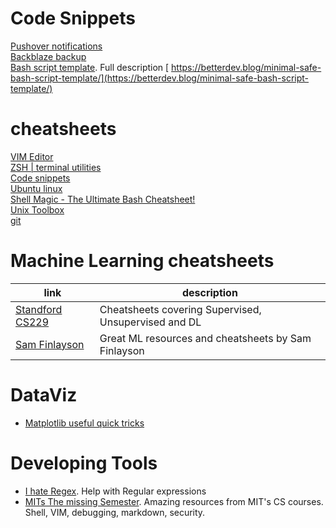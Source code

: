 # Code Snippets
[Pushover notifications](code/pushover.py)  
[Backblaze backup](code/b2_backup.py)  
[Bash script template](code/script-template.sh). Full description [ https://betterdev.blog/minimal-safe-bash-script-template/](https://betterdev.blog/minimal-safe-bash-script-template/)

# cheatsheets
[VIM Editor](https://github.com/javimontero/cheatsheets/blob/master/vim.md)  
[ZSH | terminal utilities](https://github.com/javimontero/cheatsheets/blob/master/zsh.md)  
[Code snippets](https://github.com/javimontero/cheatsheets/blob/master/snippets.md)  
[Ubuntu linux](https://github.com/javimontero/cheatsheets/blob/master/ubuntu.md)  
[Shell Magic - The Ultimate Bash Cheatsheet!](https://shellmagic.xyz/)  
[Unix Toolbox](http://cb.vu/unixtoolbox.xhtml)  
[git](git.md)

# Machine Learning cheatsheets

| link | description |  
| --- | --- |  
| [Standford CS229 ](https://stanford.edu/~shervine/teaching/cs-229/) | Cheatsheets covering Supervised, Unsupervised and DL |  
| [Sam Finlayson](https://sgfin.github.io/learning-resources/#cheatsheets) | Great ML resources and cheatsheets by Sam Finlayson |

# DataViz
- [Matplotlib useful quick tricks](https://towardsdatascience.com/all-your-matplotlib-questions-answered-420dd95cb4ff)

# Developing Tools
- [I hate Regex](https://ihateregex.io/). Help with Regular expressions
- [MITs The missing Semester](https://missing.csail.mit.edu/). Amazing resources from MIT's CS courses. Shell, VIM, debugging, markdown, security.